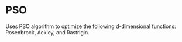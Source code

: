 # PSO
Uses PSO algorithm to optimize the following d-dimensional functions: Rosenbrock, Ackley, and Rastrigin.
